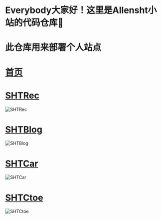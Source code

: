 # Everybody大家好！这里是Allensht小站的代码仓库🫡
# 此仓库用来部署个人站点
# [首页](https://pic.imgdb.cn/item/659bd95a871b83018adee95e.jpg)
# [SHTRec](https://allensht.github.io/SHTRec/)
![SHTRec](https://pic.imgdb.cn/item/651cc402c458853aef7f5f47.jpg)
# [SHTBlog](https://allensht.github.io/SHTBlog/)
![SHTBlog](https://pic.imgdb.cn/item/651cc625c458853aef7f9f67.jpg)
# [SHTCar](https://allensht.github.io/SHTCar/)
![SHTCar](https://pic.imgdb.cn/item/651cc38fc458853aef7f5555.jpg)
# [SHTCtoe](https://allensht.github.io/SHTCtoe/)
![SHTCtoe](https://pic.imgdb.cn/item/6545e60dc458853aef4ad285.jpg)
